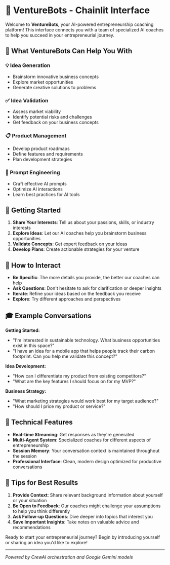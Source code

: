 # 🚀 VentureBots - Chainlit Interface

Welcome to **VentureBots**, your AI-powered entrepreneurship coaching platform! This interface connects you with a team of specialized AI coaches to help you succeed in your entrepreneurial journey.

## 🎯 What VentureBots Can Help You With

### 💡 Idea Generation
- Brainstorm innovative business concepts
- Explore market opportunities
- Generate creative solutions to problems

### ✅ Idea Validation
- Assess market viability
- Identify potential risks and challenges
- Get feedback on your business concepts

### 📋 Product Management
- Develop product roadmaps
- Define features and requirements
- Plan development strategies

### 🎯 Prompt Engineering
- Craft effective AI prompts
- Optimize AI interactions
- Learn best practices for AI tools

## 🚀 Getting Started

1. **Share Your Interests**: Tell us about your passions, skills, or industry interests
2. **Explore Ideas**: Let our AI coaches help you brainstorm business opportunities
3. **Validate Concepts**: Get expert feedback on your ideas
4. **Develop Plans**: Create actionable strategies for your venture

## 💬 How to Interact

- **Be Specific**: The more details you provide, the better our coaches can help
- **Ask Questions**: Don't hesitate to ask for clarification or deeper insights
- **Iterate**: Refine your ideas based on the feedback you receive
- **Explore**: Try different approaches and perspectives

## 🎓 Example Conversations

**Getting Started:**
- "I'm interested in sustainable technology. What business opportunities exist in this space?"
- "I have an idea for a mobile app that helps people track their carbon footprint. Can you help me validate this concept?"

**Idea Development:**
- "How can I differentiate my product from existing competitors?"
- "What are the key features I should focus on for my MVP?"

**Business Strategy:**
- "What marketing strategies would work best for my target audience?"
- "How should I price my product or service?"

## 🔧 Technical Features

- **Real-time Streaming**: Get responses as they're generated
- **Multi-Agent System**: Specialized coaches for different aspects of entrepreneurship
- **Session Memory**: Your conversation context is maintained throughout the session
- **Professional Interface**: Clean, modern design optimized for productive conversations

## 🌟 Tips for Best Results

1. **Provide Context**: Share relevant background information about yourself or your situation
2. **Be Open to Feedback**: Our coaches might challenge your assumptions to help you think differently
3. **Ask Follow-up Questions**: Dive deeper into topics that interest you
4. **Save Important Insights**: Take notes on valuable advice and recommendations

Ready to start your entrepreneurial journey? Begin by introducing yourself or sharing an idea you'd like to explore!

---

*Powered by CrewAI orchestration and Google Gemini models*
